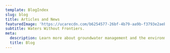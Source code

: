 ```yaml
---
template: BlogIndex
slug: blog
title: Articles and News
featuredImage: 'https://ucarecdn.com/b6254577-26bf-4b79-aa9b-f3793e2aebdc/'
subtitle: Waters Without Frontiers.
meta:
  description: Learn more about groundwater management and the environment.
  title: Blog
---
```

